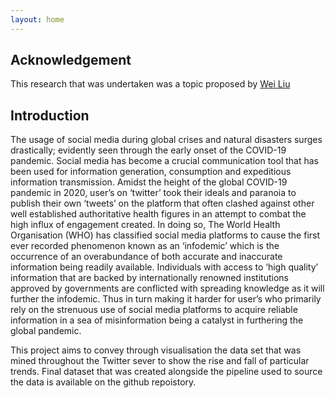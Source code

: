 ```yaml
---
layout: home
---
```


<h2>Acknowledgement</h2>

This research that was undertaken was a topic proposed by [Wei Liu](https://profiles.uts.edu.au/Wei.Liu)

<h2>Introduction</h2>

The usage of social media during global crises and natural disasters surges drastically; evidently seen through the early onset of the COVID-19 pandemic. Social media has become a crucial communication tool that has been used for information generation, consumption and expeditious information transmission. Amidst the height of the global COVID-19 pandemic in 2020, user’s on ‘twitter’ took their ideals and paranoia to publish their own ‘tweets’ on the platform that often clashed against other well established authoritative health figures in an attempt to combat the high influx of engagement created. In doing so, The World Health Organisation (WHO) has classified social media platforms to cause the first ever recorded phenomenon known as an ‘infodemic’ which is the occurrence of an overabundance of both accurate and inaccurate information being readily available. Individuals with access to ‘high quality’ information that are backed by internationally renowned institutions approved by governments are conflicted with spreading knowledge as it will further the infodemic. Thus in turn making it harder for user’s who primarily rely on the strenuous use of social media platforms to acquire reliable information in a sea of misinformation being a catalyst in furthering the global pandemic.   

This project aims to convey through visualisation the data set that was mined throughout the Twitter sever to show the rise and fall of particular trends. Final dataset that was created alongside the pipeline used to source the data is available on the github repoistory. 